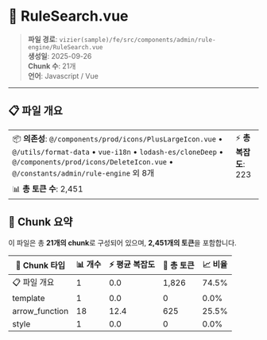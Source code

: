 # 📄 RuleSearch.vue

> **파일 경로**: `vizier(sample)/fe/src/components/admin/rule-engine/RuleSearch.vue`  
> **생성일**: 2025-09-26  
> **Chunk 수**: 21개  
> **언어**: Javascript / Vue
---





## 📋 파일 개요

| | |
|--|--|
| 📦 **의존성**: `@/components/prod/icons/PlusLargeIcon.vue` • `@/utils/format-data` • `vue-i18n` • `lodash-es/cloneDeep` • `@/components/prod/icons/DeleteIcon.vue` • `@/constants/admin/rule-engine` 외 8개 | ⚡ **총 복잡도**: 223 |
| 📊 **총 토큰 수**: 2,451 |  |






## 🧩 Chunk 요약

이 파일은 총 **21개의 chunk**로 구성되어 있으며, **2,451개의 토큰**을 포함합니다.

| 🧩 Chunk 타입 | 📊 개수 | ⚡ 평균 복잡도 | 📝 총 토큰 | 📈 비율 |
|---------------|--------|-------------|----------|--------|
| 📋 파일 개요 | 1 | 0.0 | 1,826 | 74.5% |
| template | 1 | 0.0 | 0 | 0.0% |
| arrow_function | 18 | 12.4 | 625 | 25.5% |
| style | 1 | 0.0 | 0 | 0.0% |

